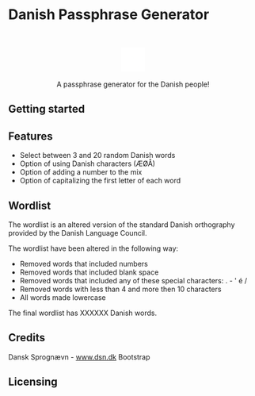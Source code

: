 # Danish Passphrase Generator
<br>
<p align="center">
    <img src="/images/favicon.png" />
</p>
<p align="center">
    A passphrase generator for the Danish people!
</p>

## Getting started



## Features

- Select between 3 and 20 random Danish words
- Option of using Danish characters (ÆØÅ)
- Option of adding a number to the mix
- Option of capitalizing the first letter of each word

## Wordlist

The wordlist is an altered version of the standard Danish orthography provided by the Danish Language Council.

The wordlist have been altered in the following way:

- Removed words that included numbers
- Removed words that included blank space
- Removed words that included any of these special characters:  .  -  '  é  /
- Removed words with less than 4 and more then 10 characters
- All words made lowercase

The final wordlist has XXXXXX Danish words.

## Credits

Dansk Sprognævn - www.dsn.dk
Bootstrap

## Licensing
